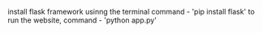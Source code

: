install flask framework usinng the terminal command - 'pip install flask'
to run the website, command - 'python app.py'
